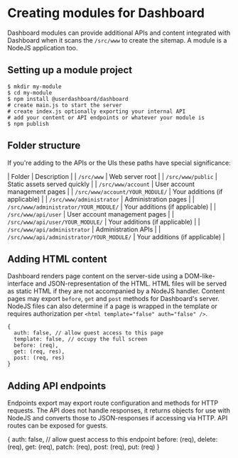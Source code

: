 # Creating modules for Dashboard

Dashboard modules can provide additional APIs and content integrated with Dashboard when it scans the `/src/www` to create the sitemap.  A module is a NodeJS application too.


## Setting up a module project

    $ mkdir my-module
    $ cd my-module
    $ npm install @userdashboard/dashboard
    # create main.js to start the server
    # create index.js optionally exporting your internal API
    # add your content or API endpoints or whatever your module is
    $ npm publish

## Folder structure

If you're adding to the APIs or the UIs these paths have special significance:

| Folder | Description |
| `/src/www` | Web server root |
| `/src/www/public` | Static assets served quickly |
| `/src/www/account` | User account management pages |
| `/src/www/account/YOUR_MODULE/` | Your additions (if applicable) |
| `/src/www/administrator` | Administration pages |
| `/src/www/administrator/YOUR_MODULE/` | Your additions (if applicable) |
| `/src/www/api/user` | User account management pages |
| `/src/www/api/user/YOUR_MODULE/` | Your additions (if applicable) |
| `/src/www/api/administrator` | Administration APIs |
| `/src/www/api/administrator/YOUR_MODULE/` | Your additions (if applicable) |

## Adding HTML content

Dashboard renders page content on the server-side using a DOM-like-interface and JSON-representation of the HTML.  HTML files will be served as static HTML if they are not accompanied by a NodeJS handler.  Content pages may export `before`, `get` and `post` methods for Dashboard's server.  NodeJS files can also determine if a page is wrapped in the template or requires authorization per `<html template="false" auth="false" />`.

    {
      auth: false, // allow guest access to this page
      template: false, // occupy the full screen
      before: (req),
      get: (req, res),
      post: (req, res)
    }

## Adding API endpoints
Endpoints export may export route configuration and methods for HTTP requests.  The API does not handle responses, it returns objects for use with NodeJS and converts those to JSON-responses if accessing via HTTP.  API routes can be exposed for guests. 
  
  {
    auth: false, // allow guest access to this endpoint
    before: (req),
    delete: (req),
    get: (req),
    patch: (req),
    post: (req),
    put: (req)
  }
